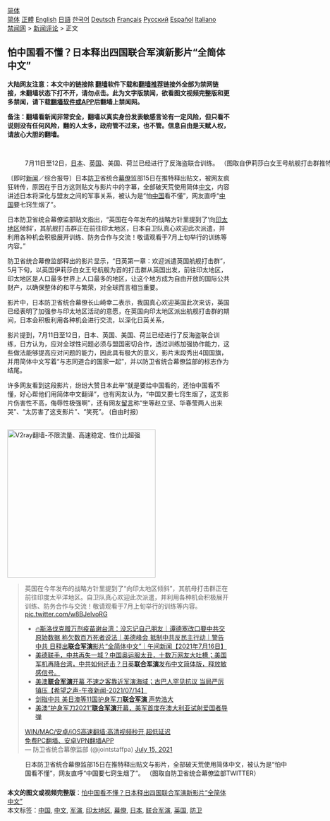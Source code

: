  <!-- 面包屑导航 --> <div class="breadcrumb"><!-- GTranslate: https://gtranslate.io/ -->  <div class="switcher notranslate">  <div class="selected">  <a href="#" onclick="return false;"> 简体</a>  </div>  <div class="option">  <a href="https://www.bannedbook.org" onclick="doGTranslate('zh-CN|zh-CN');jQuery('div.switcher div.selected a').html(jQuery(this).html());return false;" title="简体中文" class="nturl selected"> 简体</a>  <a href="https://www.bannedbook.org/zh-tw/" onclick="doGTranslate('zh-CN|zh-TW');jQuery('div.switcher div.selected a').html(jQuery(this).html());return false;" title="繁體中文" class="nturl"> 正體</a>  <a href="https://www.bannedbook.org/en/" onclick="doGTranslate('zh-CN|en');jQuery('div.switcher div.selected a').html(jQuery(this).html());return false;" title="English" class="nturl"> English</a>  <a href="https://www.bannedbook.org/ja/" onclick="doGTranslate('zh-CN|ja');jQuery('div.switcher div.selected a').html(jQuery(this).html());return false;" title="日本語" class="nturl"> 日語</a>  <a href="https://www.bannedbook.org/ko/" onclick="doGTranslate('zh-CN|ko');jQuery('div.switcher div.selected a').html(jQuery(this).html());return false;" title="한국어" class="nturl"> 한국어</a>  <a href="https://www.bannedbook.org/de/" onclick="doGTranslate('zh-CN|de');jQuery('div.switcher div.selected a').html(jQuery(this).html());return false;" title="Deutsch" class="nturl"> Deutsch</a>  <a href="https://www.bannedbook.org/fr/" onclick="doGTranslate('zh-CN|fr');jQuery('div.switcher div.selected a').html(jQuery(this).html());return false;" title="Français" class="nturl"> Français</a>  <a href="https://www.bannedbook.org/ru/" onclick="doGTranslate('zh-CN|ru');jQuery('div.switcher div.selected a').html(jQuery(this).html());return false;" title="Русский" class="nturl"> Русский</a>  <a href="https://www.bannedbook.org/es/" onclick="doGTranslate('zh-CN|es');jQuery('div.switcher div.selected a').html(jQuery(this).html());return false;" title="Español" class="nturl"> Español</a>  <a href="https://www.bannedbook.org/it/" onclick="doGTranslate('zh-CN|it');jQuery('div.switcher div.selected a').html(jQuery(this).html());return false;" title="Italiano" class="nturl"> Italiano</a>  </div>  </div>      <div class='breadcrumb-sub'><!-- Breadcrumb NavXT 6.3.0 --> <a href="https://www.bannedbook.org/" class="home">禁闻网</a> &gt; <a href="https://www.bannedbook.org/bnews/comments/" class="category">新闻评论</a> &gt; 正文</div></div><h2>怕中国看不懂？日本释出四国联合军演新影片“全简体中文”</h2> <p class="notice"><b>大陆网友注意：本文中的链接除 <a href="https://github.com/bannedbook/fanqiang" >翻墙</a>软件下载和<a href="https://github.com/killgcd/justmysocks/blob/master/README.md">翻墙推荐</a>链接外全部为禁网链接，未翻墙状态下打不开，请勿点击。此为文字版禁闻，欲看图文视频完整版和更多禁闻，请下载<a href="https://github.com/bannedbook/fanqiang">翻墙软件或APP</a>后翻墙上禁闻网。</p><p>备注：翻墙看新闻非常安全，翻墙以真实身份发表敏感言论有一定风险，但只看不说则没有任何风险，翻的人太多，政府管不过来，也不管。信息自由是天赋人权，请放心大胆的翻墙。</b></p>  <div class="entry"> <br /> <figure id="attachment_48692" aria-describedby="caption-attachment-48692" style="width: 800px" class="wp-caption alignnone"><figcaption id="caption-attachment-48692" class="wp-caption-text">7月11日至12日，<a href="https://www.bannedbook.org/bnews/tag/%e6%97%a5%e6%9c%ac/" class="st_tag internal_tag" rel="tag" title="标签 日本 下的日志">日本</a>、<a href="https://www.bannedbook.org/bnews/tag/%e8%8b%b1%e5%9b%bd/" class="st_tag internal_tag" rel="tag" title="标签 英国 下的日志">英国</a>、美国、荷兰已经进行了反海盗联合训练。 （图取自伊莉莎白女王号航舰打击群推特）</figcaption></figure> <p>〔即时<span class='wp_keywordlink_affiliate'><a href="https://www.bannedbook.org/" title="新闻">新闻</a></span>／综合报导〕日本<a href="https://www.bannedbook.org/bnews/tag/%E9%98%B2%E5%8D%AB/" class="st_tag internal_tag" rel="tag" title="标签 防卫 下的日志">防卫</a>省统合<a href="https://www.bannedbook.org/bnews/tag/%e5%b9%95%e5%83%9a/" class="st_tag internal_tag" rel="tag" title="标签 幕僚 下的日志">幕僚</a>监部15日在推特释出贴文，被网友疯狂转传，原因在于日方这则贴文与影片中的字幕，全部破天荒使用简体<a href="https://www.bannedbook.org/bnews/tag/%e4%b8%ad%e6%96%87/" class="st_tag internal_tag" rel="tag" title="标签 中文 下的日志">中文</a>，内容讲述日本将深化与盟友之间的军事关系，被认为是“怕<span class='wp_keywordlink_affiliate'><a href="https://www.bannedbook.org/" title="中国" target="_blank">中国</a></span>看不懂”，网友直呼“<a href="https://www.bannedbook.org/bnews/tag/%E4%B8%AD%E5%9B%BD/" class="st_tag internal_tag" rel="tag" title="标签 中国 下的日志">中国</a>要七窍生烟了”。</p> <p>日本防卫省统合幕僚监部贴文指出，“英国在今年发布的战略方针里提到了‘向<a href="https://www.bannedbook.org/bnews/tag/%e5%8d%b0%e5%a4%aa%e5%9c%b0%e5%8c%ba/" class="st_tag internal_tag" rel="tag" title="标签 印太地区 下的日志">印太地区</a>倾斜’，其航舰打击群正在前往印太地区，日本自卫队真心欢迎此次派遣，并利用各种机会积极展开训练、防务合作与交流！敬请观看于7月上旬举行的训练等内容。”</p>  <p>防卫省统合幕僚监部释出的影片显示，“日英第一章：欢迎派遣英国航舰打击群”，5月下旬，以英国伊莉莎白女王号航舰为首的打击群从英国出发，前往印太地区，印太地区是人口最多世界上人口最多的地区，让这个地方成为自由开放的国际公共财产，以确保整体的和平与繁荣，对全球而言相当重要。</p> <p>影片中，日本防卫省统合幕僚长山崎幸二表示，我国真心欢迎英国此次来访，英国已经表明了加强参与印太地区活动的意愿，在英国向印太地区派出航舰打击群的期间，日本会积极利用各种机会进行交流，以深化日英关系，</p>  <p>影片提到，7月11日至12日，日本、英国、美国、荷兰已经进行了反海盗联合训练，日方认为，应对全球性问题必须与盟国密切合作，透过训练加强协作能力，这些做法能够提高应对问题的能力，因此具有极大的意义，影片末段秀出4国国旗，并用简体中文写着“与志同道合的国家一起”，并以防卫省统合幕僚监部的标志作为结尾。</p> <p>许多网友看到这段影片，纷纷大赞日本此举“就是要给中国看的，还怕中国看不懂，好心帮他们用简体中文翻译”，也有网友认为，“中国又要七窍生烟了，这支影片伤害性不高，侮辱性极强啊”，还有网友<span class='wp_keywordlink'><a href="https://www.bannedbook.org/bnews/tougao/" title="留言" target="_blank">留言</a></span>称“坐等赵立坚、华春莹两人出来哭”、“太厉害了这支影片”、“笑死”。 (自由时报)</p>  <p></p> <p><br/><a href="https://github.com/bannedbook/fanqiang/wiki/V2ray%E6%9C%BA%E5%9C%BA"><img src="https://raw.githubusercontent.com/bannedbook/fanqiang/master/v2ss/images/v2free.jpg" width="336" alt="V2ray翻墙-不限流量、高速稳定、性价比超强"></a><br/></p>  <blockquote class="twitter-tweet" data-width="550" data-dnt="true"> 英国在今年发布的战略方针里提到了“向印太地区倾斜”，其航母打击群正在前往印度太平洋地区。自卫队真心欢迎此次派遣，并利用各种机会积极展开训练、防务合作与交流！敬请观看于7月上旬举行的训练等内容。 <a href="https://t.co/w8BJelvoRG">pic.twitter.com/w8BJelvoRG</a><br/> <ul class='op-related-articles' title='相关阅读'> <li><a href='https://www.bannedbook.org/bnews/taiwannews/20210716/1588292.html' target='_blank'>🔥斯洛伐克赠万剂疫苗谢台湾：没忘记自己朋友｜谭德塞改口要中共交原始数据 称欠数百万死者说法｜美德峰会 抵制中共反民主行动｜警告中共 日释出<b>联合军演</b>影片“全简体中文”｜午间新闻【2021年7月16日】</a></li> <li><a href='https://www.bannedbook.org/bnews/bannedvideo/20210716/1588019.html' target='_blank'>美德联手，中共再失一城？中国奥运服太丑，十数万网友大吐槽；美国军机再降台湾，中共如何还击？日英<b>联合军演</b>发布中文简体版，释放敏感信号。</a></li> <li><a href='https://www.bannedbook.org/bnews/comments/20210715/1587521.html' target='_blank'>美澳<b>联合军演</b>开幕 不速之客靠近军演海域；古巴人罕见抗议 当局严厉镇压【希望之声-午夜新闻-2021/07/14】</a></li> <li><a href='https://www.bannedbook.org/bnews/comments/20210715/1587425.html' target='_blank'>剑指中共 美日澳等11国护身军刀<b>联合军演</b> 声势浩大</a></li> <li><a href='https://www.bannedbook.org/bnews/worldnews/usa/20210714/1587139.html' target='_blank'>美澳“护身军刀2021”<b>联合军演</b>开幕，美军首度在澳大利亚试射爱国者导弹</a></li> </ul>  <a href="https://github.com/bannedbook/fanqiang/wiki/V2ray%E6%9C%BA%E5%9C%BA" target="_blank">WIN/MAC/安卓/iOS高速翻墙:高清视频秒开,超低延迟</a><br/> <a href="https://github.com/bannedbook/fanqiang/wiki/%E7%A6%81%E9%97%BB%E7%BD%91%E5%AE%89%E5%8D%93%E7%BF%BB%E5%A2%99%E6%96%B0%E9%97%BBAPP" target="_blank">免费PC翻墙、安卓VPN翻墙APP</a><br/>&mdash; 防卫省统合幕僚监部 (@jointstaffpa) <a href="https://twitter.com/jointstaffpa/status/1415660986237734917?ref_src=twsrc%5Etfw">July 15, 2021</a><br/> </blockquote> <figure id="attachment_48693" aria-describedby="caption-attachment-48693" style="width: 606px" class="wp-caption alignnone"><figcaption id="caption-attachment-48693" class="wp-caption-text">日本防卫省统合幕僚监部15日在推特释出贴文与影片，全部破天荒使用简体中文，被认为是“怕中国看不懂”，网友直呼“中国要七窍生烟了”。 （图取自防卫省统合幕僚监部TWITTER）</figcaption></figure> </p><a name='sharetosocial'></a>  <div style="margin-bottom:5px;padding-bottom:5px;clear:both"> <div id="archive-pix-1" class="banner-ads"> <!-- AuctionX Display platform tag START --> <div id="26318x728x90x621x_ADSLOT2" clicktrack="%%CLICK_URL_ESC%%"></div> <!-- AuctionX Display platform tag END --> </div> <div id="archive-pix-2" class="banner-ads"> <!-- AuctionX Display platform tag START --> <div id="26315x300x250x621x_ADSLOT2" clicktrack="%%CLICK_URL_ESC%%"></div> <!-- AuctionX Display platform tag END --> </div> </div>    <div id="archive-pix-1" class="banner-ads"> <!-- AuctionX Display platform tag START --> <div id="26318x728x90x621x_ADSLOT3" clicktrack="%%CLICK_URL_ESC%%"></div> <!-- AuctionX Display platform tag END --> </div> <div><b>本文的图文或视频完整版</b>：<a href='https://www.bannedbook.org/bnews/comments/20210717/1588586.html'>怕中国看不懂？日本释出四国联合军演新影片“全简体中文”</a></div>  </div><!--END ENTRY--> <div class="postfooter"> <div>本文标签：<a href="https://www.bannedbook.org/bnews/tag/%E4%B8%AD%E5%9B%BD/" rel="tag">中国</a>, <a href="https://www.bannedbook.org/bnews/tag/%e4%b8%ad%e6%96%87/" rel="tag">中文</a>, <a href="https://www.bannedbook.org/bnews/tag/%e5%86%9b%e6%bc%94/" rel="tag">军演</a>, <a href="https://www.bannedbook.org/bnews/tag/%e5%8d%b0%e5%a4%aa%e5%9c%b0%e5%8c%ba/" rel="tag">印太地区</a>, <a href="https://www.bannedbook.org/bnews/tag/%e5%b9%95%e5%83%9a/" rel="tag">幕僚</a>, <a href="https://www.bannedbook.org/bnews/tag/%e6%97%a5%e6%9c%ac/" rel="tag">日本</a>, <a href="https://www.bannedbook.org/bnews/tag/%e8%81%94%e5%90%88%e5%86%9b%e6%bc%94/" rel="tag">联合军演</a>, <a href="https://www.bannedbook.org/bnews/tag/%e8%8b%b1%e5%9b%bd/" rel="tag">英国</a>, <a href="https://www.bannedbook.org/bnews/tag/%E9%98%B2%E5%8D%AB/" rel="tag">防卫</a></div>  </div><!--END POSTFOOTER--> 